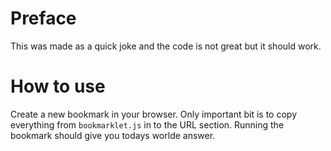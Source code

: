 # Preface
This was made as a quick joke and the code is not great but it should work.

# How to use
Create a new bookmark in your browser. Only important bit is to copy everything from `bookmarklet.js` in to the URL section. Running the bookmark should give you todays worlde answer.

